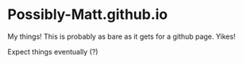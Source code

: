 # Possibly-Matt.github.io
My things! This is probably as bare as it gets for a github page. Yikes! 

Expect things eventually (?)
